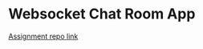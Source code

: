 # Websocket Chat Room App

[Assignment repo link](https://github.com/ReCoded-Org/curriculum-backend-websocket-chat-room)